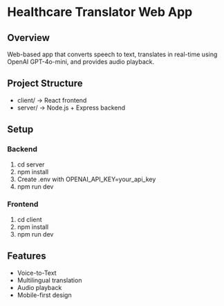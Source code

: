 # Healthcare Translator Web App

## Overview
Web-based app that converts speech to text, translates in real-time using OpenAI GPT-4o-mini, and provides audio playback.

## Project Structure
- client/ → React frontend
- server/ → Node.js + Express backend

## Setup
### Backend
1. cd server
2. npm install
3. Create .env with OPENAI_API_KEY=your_api_key
4. npm run dev

### Frontend
1. cd client
2. npm install
3. npm run dev

## Features
- Voice-to-Text
- Multilingual translation
- Audio playback
- Mobile-first design
